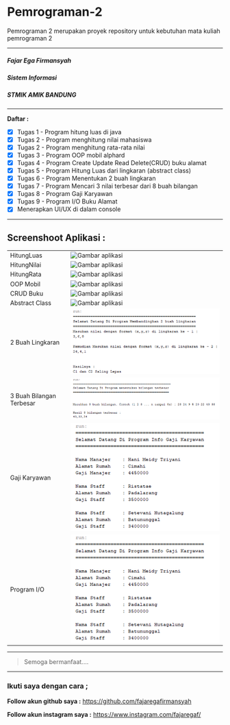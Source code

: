 # Pemrograman-2
Pemrograman 2 merupakan proyek repository untuk kebutuhan mata kuliah pemrograman 2

---
##### Fajar Ega Firmansyah
##### Sistem Informasi
##### STMIK AMIK BANDUNG


---
**Daftar :**

- [x] Tugas 1 - Program hitung luas di java
- [x] Tugas 2 - Program menghitung nilai mahasiswa
- [x] Tugas 2 - Program menghitung rata-rata nilai
- [x] Tugas 3 - Program OOP mobil alphard
- [x] Tugas 4 - Program Create Update Read Delete(CRUD) buku alamat
- [x] Tugas 5 - Program Hitung Luas dari lingkaran (abstract class)
- [x] Tugas 6 - Program Menentukan 2 buah lingkaran
- [x] Tugas 7 - Program Mencari 3 nilai terbesar dari 8 buah bilangan
- [x] Tugas 8 - Program Gaji Karyawan
- [x] Tugas 9 - Program I/O Buku Alamat
- [x] Menerapkan UI/UX di dalam console

---
**Screenshoot Aplikasi :**
---
|  |  | 
| ----- | --- | 
| HitungLuas   | ![Gambar aplikasi](https://github.com/fajaregafirmansyah/Pemrograman-2/blob/master/Screnshoot/HitungLuas.JPG)  | 
| HitungNilai   | ![Gambar aplikasi](https://github.com/fajaregafirmansyah/Pemrograman-2/blob/master/Screnshoot/HitungNilai.JPG)  | 
| HitungRata   | ![Gambar aplikasi](https://github.com/fajaregafirmansyah/Pemrograman-2/blob/master/Screnshoot/HitungRata.JPG)  | 
| OOP Mobil   | ![Gambar aplikasi](https://github.com/fajaregafirmansyah/Pemrograman-2/blob/master/Screnshoot/OOPMobil.JPG)  | 
| CRUD Buku   | ![Gambar aplikasi](https://github.com/fajaregafirmansyah/Pemrograman-2/blob/master/Screnshoot/OOPBukuAalamat.JPG)  | 
| Abstract Class   | ![Gambar aplikasi](https://github.com/fajaregafirmansyah/Pemrograman-2/blob/master/Screnshoot/HasilTugasAbstract.PNG)  | 
| 2 Buah Lingkaran   | ![Gambar aplikasi](https://github.com/fajaregafirmansyah/Pemrograman-2/blob/master/Screnshoot/Hasiltugas6.PNG)  | 
| 3 Buah Bilangan Terbesar   | ![Gambar aplikasi](https://github.com/fajaregafirmansyah/Pemrograman-2/blob/master/Screnshoot/Hasiltugas7.PNG)  | 
| Gaji Karyawan   | ![Gambar aplikasi](https://github.com/fajaregafirmansyah/Pemrograman-2/blob/master/Screnshoot/Hasiltugas8.PNG)  | 
| Program I/O   | ![Gambar aplikasi](https://github.com/fajaregafirmansyah/Pemrograman-2/blob/master/Screnshoot/Hasiltugas8.PNG)  | 

---
> Semoga bermanfaat.... 
---

### Ikuti saya dengan cara ;
**Follow akun github saya :**
https://github.com/fajaregafirmansyah

**Follow akun instagram saya :**
https://www.instagram.com/fajaregaf/


